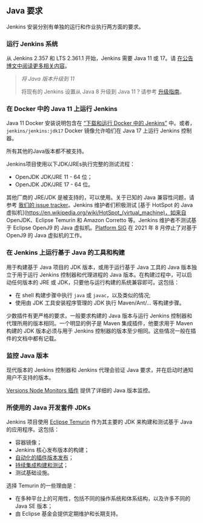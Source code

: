 ## Java 要求

Jenkins 安装分别有单独的运行和作业执行两方面的要求。

### 运行 Jenkins 系统

从 Jenkins 2.357 和 LTS 2.361.1 开始，Jenkins 需要 Java 11 或 17。请 [在公告博文中阅读更多相关内容](https://www.jenkins.io/blog/2022/06/28/require-java-11/)。

> *将 Java 版本升级到 11*
>
> 将现有的 Jenkins 设置从 Java 8 升级到 Java 11？请参考 [升级指南](#把-jenkins-的-java-版本从-8-升级到-11)。


### 在 Docker 中的 Java 11 上运行 Jenkins

Java 11 Docker 安装说明包含在 [“下载和运行 Docker 中的 Jenkins”](Ch01_Installing_Jenkins.md#下载和运行-docker-中的-jenkins) 中。或者，`jenkins/jenkins:jdk17` Docker 镜像允许咱们在 Java 17 上运行 Jenkins 控制器。

所有其他的Java版本都不被支持。

Jenkins项目使用以下JDK/JREs执行完整的测试流程：

- OpenJDK JDK/JRE 11 - 64 位；
- OpenJDK JDK/JRE 17 - 64 位。

其他厂商的 JRE/JDK 是被支持的，可以使用。关于已知的 Java 兼容性问题，请参考 [我们的 issue tracker](https://issues.jenkins.io/issues/?jql=labels%3Djdk)。Jenkins 维护者们积极测试 [基于 HotSpot 的 Java 虚拟机](https://en.wikipedia.org/wiki/HotSpot_(virtual_machine)，如来自 OpenJDK、Eclipse Temurin 和 Amazon Corretto 等。Jenkins 维护者不测试基于 Eclipse OpenJ9 的 Java 虚拟机。[Platform SIG](https://www.jenkins.io/sigs/platform/) 在 2021 年 8 月停止了对基于 OpenJ9 的 Java 虚拟机的工作。

### 在 Jenkins 上运行基于 Java 的工具和构建

用于构建基于 Java 项目的 JDK 版本，或用于运行基于 Java 工具的 Java 版本独立于用于运行 Jenkins 控制器和代理进程的 Java 版本。在构建过程中，可以启动任何版本的 JRE 或 JDK，只要他与运行构建的系统兼容即可。这包括：

- 在 shell 构建步骤中执行 `java` 或 `javac`，以及类似的情况;
- 使用由 JDK 工具安装程序管理的 JDK 执行 Maven/Ant/... 等构建步骤。

少数插件有更严格的要求，一般要求构建的 Java 版本与运行 Jenkins 控制器和代理所用的版本相同。一个明显的例子是 Maven 集成插件，他要求用于 Maven 构建的 JDK 版本必须与用于 Jenkins 控制器的版本至少相同。这些情况一般在插件的文档中都有记载。

### 监控 Java 版本

现代版本的 Jenkins 控制器和 Jenkins 代理会验证 Java 要求，并在启动时通知用户不支持的版本。

[Versions Node Monitors 插件](https://plugins.jenkins.io/versioncolumn) 提供了详细的 Java 版本监控。


### 所使用的 Java 开发套件 JDKs

Jenkins 项目使用 [Eclipse Temurin](https://projects.eclipse.org/projects/adoptium.temurin) 作为其主要的 JDK 来构建和测试基于 Java 的应用程序。这包括：

- 容器镜像；
- Jenkins 核心发布版本的构建；
- [自动化的插件版本发布](https://www.jenkins.io/doc/developer/publishing/releasing-cd/)；
- [持续集成构建和测试](https://ci.jenkins.io/)；
- 测试基础设施。


选择 Temurin 的一些理由是：

- 在多种平台上的可用性，包括不同的操作系统和体系结构，以及许多不同的 Java SE 版本；
- 由 Eclipse 基金会提供定期维护和长期支持。

